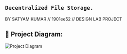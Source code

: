 ## ``` Decentralized File Storage. ```
BY
SATYAM KUMAR
//
1901ee52
//
DESIGN LAB PROJECT

## 🔧 Project Diagram:
![Project Diagram](https://i.imgur.com/fqrPKEl.png)
